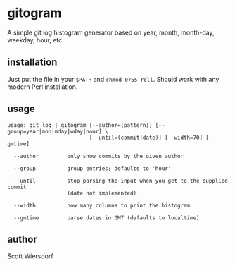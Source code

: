 gitogram
========

A simple git log histogram generator based on year, month, month-day,
weekday, hour, etc.

## installation ##

Just put the file in your `$PATH` and `chmod 0755 roll`. Should work
with any modern Perl installation.

## usage ##

    usage: git log | gitogram [--author=(pattern)] [--group=year|mon|mday|wday|hour] \
                              [--until=(commit|date)] [--width=70] [--gmtime]

      --author         only show commits by the given author

      --group          group entries; defaults to 'hour'

      --until          stop parsing the input when you get to the supplied commit
                       (date not implemented)

      --width          how many columns to print the histogram

      --gmtime         parse dates in GMT (defaults to localtime)

## author ##

Scott Wiersdorf
